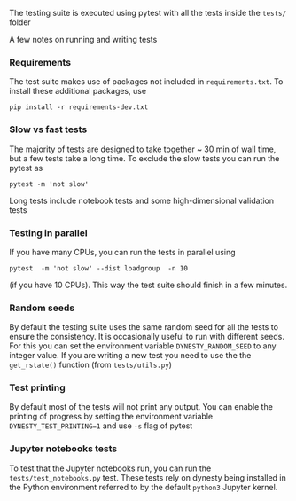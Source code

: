 The testing suite is executed using pytest with all the tests inside the `tests/` folder

A few notes on running and writing tests

### Requirements
The test suite makes use of packages not included in `requirements.txt`. To install these additional packages, use

```
pip install -r requirements-dev.txt
```

### Slow vs fast tests
The majority of tests are designed to take together ~ 30 min of wall time, but a few tests take a long time. To exclude the slow tests you can run the pytest as

```
pytest -m 'not slow'
```
Long tests include notebook tests and some high-dimensional validation tests

### Testing in parallel
If you have many CPUs, you can run the tests in parallel using
```
pytest  -m 'not slow' --dist loadgroup  -n 10
```
(if you have 10 CPUs). This way the test suite should finish in a few minutes.

### Random seeds
By default the testing suite uses the same random seed for all the tests to ensure the consistency. It is occasionally useful to run with different seeds. For this you can set the environment variable `DYNESTY_RANDOM_SEED` to any integer value.
If you are writing a new test you need to use the the `get_rstate()` function (from `tests/utils.py`)


### Test printing
By default most of the tests will not print any output. You can enable the printing of progress by setting the environment variable `DYNESTY_TEST_PRINTING=1` and use `-s` flag of pytest

### Jupyter notebooks tests
To test that the Jupyter notebooks run, you can run the `tests/test_notebooks.py` test. These tests rely on dynesty 
being installed in the Python environment referred to by the default `python3` Jupyter kernel.
